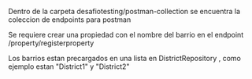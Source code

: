 Dentro de la carpeta desafiotesting/postman-collection se encuentra la coleccion de endpoints para postman

Se requiere crear una propiedad con el nombre del barrio en el endpoint /property/registerproperty 

Los barrios estan precargados en una lista en DistrictRepository , como ejemplo estan "District1" y "District2"
